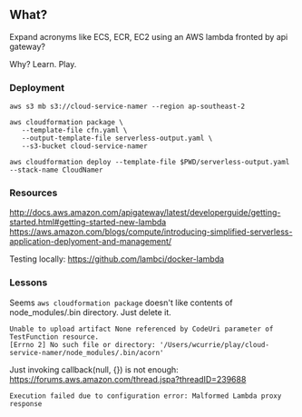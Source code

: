 ## What?

Expand acronyms like ECS, ECR, EC2 using an AWS lambda fronted by api gateway?

Why? Learn. Play.

### Deployment

    aws s3 mb s3://cloud-service-namer --region ap-southeast-2
    
    aws cloudformation package \
       --template-file cfn.yaml \
       --output-template-file serverless-output.yaml \
       --s3-bucket cloud-service-namer
       
    aws cloudformation deploy --template-file $PWD/serverless-output.yaml --stack-name CloudNamer

### Resources

http://docs.aws.amazon.com/apigateway/latest/developerguide/getting-started.html#getting-started-new-lambda
https://aws.amazon.com/blogs/compute/introducing-simplified-serverless-application-deplyoment-and-management/

Testing locally: https://github.com/lambci/docker-lambda

### Lessons

Seems `aws cloudformation package` doesn't like contents of node_modules/.bin directory. Just delete it.

    Unable to upload artifact None referenced by CodeUri parameter of TestFunction resource.
    [Errno 2] No such file or directory: '/Users/wcurrie/play/cloud-service-namer/node_modules/.bin/acorn'
    
Just invoking callback(null, {}) is not enough: https://forums.aws.amazon.com/thread.jspa?threadID=239688

    Execution failed due to configuration error: Malformed Lambda proxy response